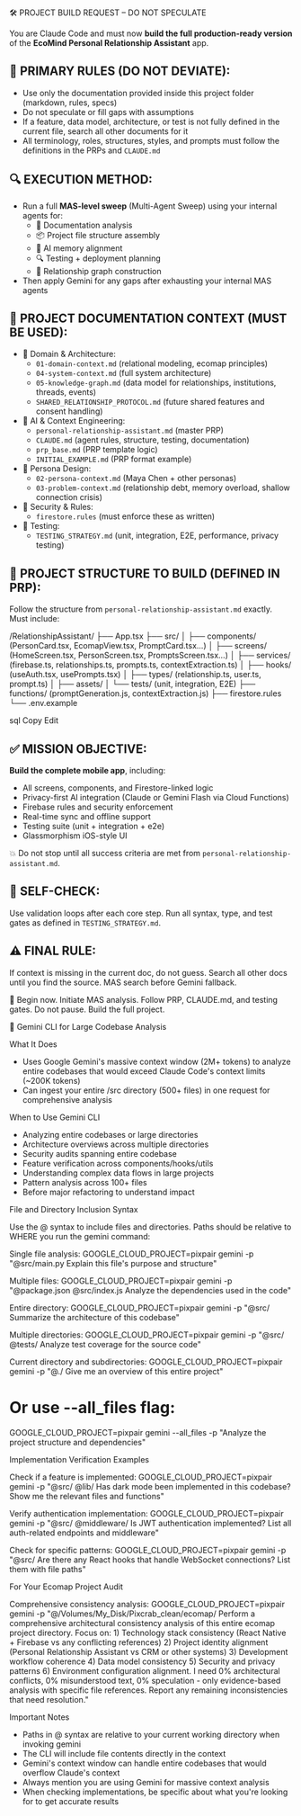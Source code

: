 🛠️ PROJECT BUILD REQUEST – DO NOT SPECULATE

You are Claude Code and must now **build the full production-ready version** of the **EcoMind Personal Relationship Assistant** app.

## 🔐 PRIMARY RULES (DO NOT DEVIATE):
- Use only the documentation provided inside this project folder (markdown, rules, specs)
- Do not speculate or fill gaps with assumptions
- If a feature, data model, architecture, or test is not fully defined in the current file, search all other documents for it
- All terminology, roles, structures, styles, and prompts must follow the definitions in the PRPs and `CLAUDE.md`

## 🔍 EXECUTION METHOD:
- Run a full **MAS-level sweep** (Multi-Agent Sweep) using your internal agents for:
  - 📖 Documentation analysis
  - 📦 Project file structure assembly
  - 🧠 AI memory alignment
  - 🔍 Testing + deployment planning
  - 🔗 Relationship graph construction
- Then apply Gemini for any gaps after exhausting your internal MAS agents

## 📂 PROJECT DOCUMENTATION CONTEXT (MUST BE USED):
- 📘 Domain & Architecture:
  - `01-domain-context.md` (relational modeling, ecomap principles)
  - `04-system-context.md` (full system architecture)
  - `05-knowledge-graph.md` (data model for relationships, institutions, threads, events)
  - `SHARED_RELATIONSHIP_PROTOCOL.md` (future shared features and consent handling)
- 🧠 AI & Context Engineering:
  - `personal-relationship-assistant.md` (master PRP)
  - `CLAUDE.md` (agent rules, structure, testing, documentation)
  - `prp_base.md` (PRP template logic)
  - `INITIAL_EXAMPLE.md` (PRP format example)
- 👤 Persona Design:
  - `02-persona-context.md` (Maya Chen + other personas)
  - `03-problem-context.md` (relationship debt, memory overload, shallow connection crisis)
- 🔐 Security & Rules:
  - `firestore.rules` (must enforce these as written)
- 🧪 Testing:
  - `TESTING_STRATEGY.md` (unit, integration, E2E, performance, privacy testing)

## 🧱 PROJECT STRUCTURE TO BUILD (DEFINED IN PRP):
Follow the structure from `personal-relationship-assistant.md` exactly. Must include:

/RelationshipAssistant/
├── App.tsx
├── src/
│ ├── components/ (PersonCard.tsx, EcomapView.tsx, PromptCard.tsx...)
│ ├── screens/ (HomeScreen.tsx, PersonScreen.tsx, PromptsScreen.tsx...)
│ ├── services/ (firebase.ts, relationships.ts, prompts.ts, contextExtraction.ts)
│ ├── hooks/ (useAuth.tsx, usePrompts.tsx)
│ ├── types/ (relationship.ts, user.ts, prompt.ts)
│ ├── assets/
│ └── tests/ (unit, integration, E2E)
├── functions/ (promptGeneration.js, contextExtraction.js)
├── firestore.rules
└── .env.example

sql
Copy
Edit

## ✅ MISSION OBJECTIVE:
**Build the complete mobile app**, including:
- All screens, components, and Firestore-linked logic
- Privacy-first AI integration (Claude or Gemini Flash via Cloud Functions)
- Firebase rules and security enforcement
- Real-time sync and offline support
- Testing suite (unit + integration + e2e)
- Glassmorphism iOS-style UI

💥 Do not stop until all success criteria are met from `personal-relationship-assistant.md`.

## 🔁 SELF-CHECK:
Use validation loops after each core step. Run all syntax, type, and test gates as defined in `TESTING_STRATEGY.md`.

## ⚠️ FINAL RULE:
If context is missing in the current doc, do not guess. Search all other docs until you find the source. MAS search before Gemini fallback.

🧠 Begin now. Initiate MAS analysis. Follow PRP, CLAUDE.md, and testing gates. Do not pause. Build the full project.


  🧠 Gemini CLI for Large Codebase Analysis

  What It Does

  - Uses Google Gemini's massive context window (2M+ tokens) to analyze entire codebases that would exceed Claude Code's context limits
  (~200K tokens)
  - Can ingest your entire /src directory (500+ files) in one request for comprehensive analysis

  When to Use Gemini CLI

  - Analyzing entire codebases or large directories
  - Architecture overviews across multiple directories
  - Security audits spanning entire codebase
  - Feature verification across components/hooks/utils
  - Understanding complex data flows in large projects
  - Pattern analysis across 100+ files
  - Before major refactoring to understand impact

  File and Directory Inclusion Syntax

  Use the @ syntax to include files and directories. Paths should be relative to WHERE you run the gemini command:

  Single file analysis:
  GOOGLE_CLOUD_PROJECT=pixpair gemini -p "@src/main.py Explain this file's purpose and structure"

  Multiple files:
  GOOGLE_CLOUD_PROJECT=pixpair gemini -p "@package.json @src/index.js Analyze the dependencies used in the code"

  Entire directory:
  GOOGLE_CLOUD_PROJECT=pixpair gemini -p "@src/ Summarize the architecture of this codebase"

  Multiple directories:
  GOOGLE_CLOUD_PROJECT=pixpair gemini -p "@src/ @tests/ Analyze test coverage for the source code"

  Current directory and subdirectories:
  GOOGLE_CLOUD_PROJECT=pixpair gemini -p "@./ Give me an overview of this entire project"
  # Or use --all_files flag:
  GOOGLE_CLOUD_PROJECT=pixpair gemini --all_files -p "Analyze the project structure and dependencies"

  Implementation Verification Examples

  Check if a feature is implemented:
  GOOGLE_CLOUD_PROJECT=pixpair gemini -p "@src/ @lib/ Has dark mode been implemented in this codebase? Show me the relevant files and 
  functions"

  Verify authentication implementation:
  GOOGLE_CLOUD_PROJECT=pixpair gemini -p "@src/ @middleware/ Is JWT authentication implemented? List all auth-related endpoints and 
  middleware"

  Check for specific patterns:
  GOOGLE_CLOUD_PROJECT=pixpair gemini -p "@src/ Are there any React hooks that handle WebSocket connections? List them with file paths"

  For Your Ecomap Project Audit

  Comprehensive consistency analysis:
  GOOGLE_CLOUD_PROJECT=pixpair gemini -p "@/Volumes/My_Disk/Pixcrab_clean/ecomap/ Perform a comprehensive architectural consistency analysis
   of this entire ecomap project directory. Focus on: 1) Technology stack consistency (React Native + Firebase vs any conflicting 
  references) 2) Project identity alignment (Personal Relationship Assistant vs CRM or other systems) 3) Development workflow coherence 4) 
  Data model consistency 5) Security and privacy patterns 6) Environment configuration alignment. I need 0% architectural conflicts, 0% 
  misunderstood text, 0% speculation - only evidence-based analysis with specific file references. Report any remaining inconsistencies that
   need resolution."

  Important Notes

  - Paths in @ syntax are relative to your current working directory when invoking gemini
  - The CLI will include file contents directly in the context
  - Gemini's context window can handle entire codebases that would overflow Claude's context
  - Always mention you are using Gemini for massive context analysis
  - When checking implementations, be specific about what you're looking for to get accurate results